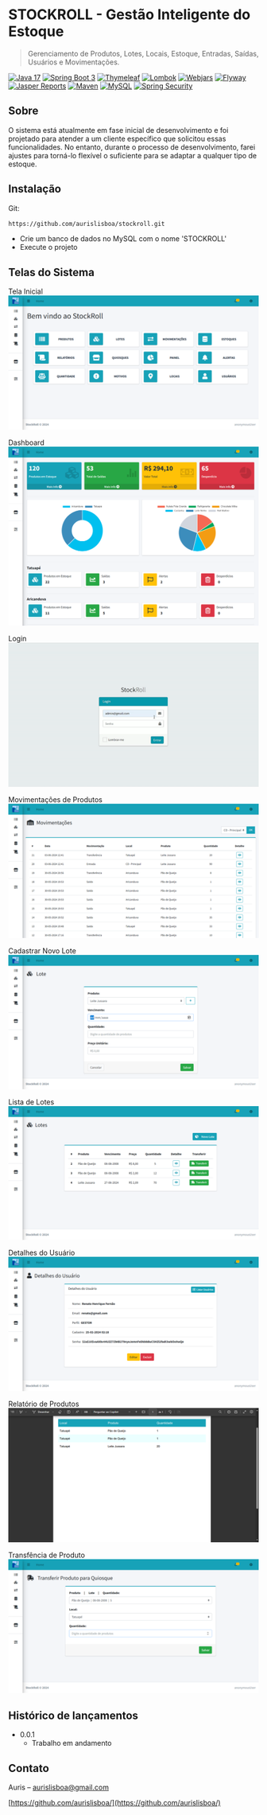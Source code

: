
# STOCKROLL - Gestão Inteligente do Estoque
> Gerenciamento de Produtos, Lotes, Locais, Estoque, Entradas, Saídas, Usuários e Movimentações.

[![Java 17](https://img.shields.io/badge/Java-17-green.svg)](https://jdk.java.net/archive/)
[![Spring Boot 3](https://img.shields.io/badge/Spring%20Boot-3.2.1-green.svg)](https://spring.io/blog/2023/12/21/spring-boot-3-2-1-available-now) 
[![Thymeleaf](https://img.shields.io/badge/Thymeleaf-3.1-green.svg)](https://www.thymeleaf.org/index.html)
[![Lombok](https://img.shields.io/badge/Lombok-1.18-green.svg)]([site](https://projectlombok.org/all-versions))
[![Webjars](https://img.shields.io/badge/Webjars-0.48-green.svg)]([site](https://www.webjars.org/))
[![Flyway](https://img.shields.io/badge/Flyway-9.22-green.svg)]([site](https://flywaydb.org/))
[![Jasper Reports](https://img.shields.io/badge/Jasper%20Reports-6.15-green.svg)]([site](https://www.jaspersoft.com/))
[![Maven](https://img.shields.io/badge/Maven-3.9-green.svg)]([site](https://maven.apache.org/))
[![MySQL](https://img.shields.io/badge/MySQL-8.0-green.svg)]([site](https://dev.mysql.com/downloads/))
[![Spring Security](https://img.shields.io/badge/Spring%20Security-3.2-green.svg)]([site](https://spring.io/projects/spring-security))


## Sobre

O sistema está atualmente em fase inicial de desenvolvimento e foi projetado para atender a um cliente específico que solicitou essas funcionalidades. No entanto, durante o processo de desenvolvimento, farei ajustes para torná-lo flexível o suficiente para se adaptar a qualquer tipo de estoque.




## Instalação

Git:

```sh
https://github.com/aurislisboa/stockroll.git
```
* Crie um banco de dados no MySQL com o nome 'STOCKROLL'
* Execute o projeto


## Telas do Sistema

Tela Inicial
![Tela Inicial](telas-projeto/home.png)

Dashboard
![Dashboard](telas-projeto/dashboard.png)

Login
![Resumo Financenrio](telas-projeto/login.png)

Movimentações de Produtos
![Movimentações de Produtos](telas-projeto/movimentacao.png)

Cadastrar Novo Lote
![Cadastrar Novo Lote](telas-projeto/cadastro-lote.png)

Lista de Lotes
![Lista de Clientes](telas-projeto/lotes.png)

Detalhes do Usuário
![Cadastro de Cliente](telas-projeto/detalhe-usuario.png)

Relatório de Produtos
![Relatório de Produtos](telas-projeto/relatorio-produto.png)

Transfência de Produto
![Nova Venda](telas-projeto/transferir-produto.png)




## Histórico de lançamentos

* 0.0.1
    * Trabalho em andamento

## Contato

Auris – aurislisboa@gmail.com

[https://github.com/aurislisboa/](https://github.com/aurislisboa/)



